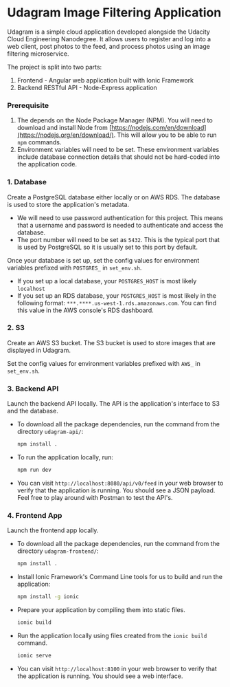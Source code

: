 # Udagram Image Filtering Application
Udagram is a simple cloud application developed alongside the Udacity Cloud Engineering Nanodegree. It allows users to register and log into a web client, post photos to the feed, and process photos using an image filtering microservice.

The project is split into two parts:
1. Frontend - Angular web application built with Ionic Framework
2. Backend RESTful API - Node-Express application

### Prerequisite
1. The depends on the Node Package Manager (NPM). You will need to download and install Node from [https://nodejs.com/en/download](https://nodejs.org/en/download/). This will allow you to be able to run `npm` commands.
2. Environment variables will need to be set. These environment variables include database connection details that should not be hard-coded into the application code.

### 1. Database
Create a PostgreSQL database either locally or on AWS RDS. The database is used to store the application's metadata.

* We will need to use password authentication for this project. This means that a username and password is needed to authenticate and access the database.
* The port number will need to be set as `5432`. This is the typical port that is used by PostgreSQL so it is usually set to this port by default.

Once your database is set up, set the config values for environment variables prefixed with `POSTGRES_` in `set_env.sh`.
* If you set up a local database, your `POSTGRES_HOST` is most likely `localhost`
* If you set up an RDS database, your `POSTGRES_HOST` is most likely in the following format: `***.****.us-west-1.rds.amazonaws.com`. You can find this value in the AWS console's RDS dashboard.


### 2. S3
Create an AWS S3 bucket. The S3 bucket is used to store images that are displayed in Udagram.

Set the config values for environment variables prefixed with `AWS_` in `set_env.sh`.

### 3. Backend API
Launch the backend API locally. The API is the application's interface to S3 and the database.

* To download all the package dependencies, run the command from the directory `udagram-api/`:
    ```bash
    npm install .
    ```
* To run the application locally, run:
    ```bash
    npm run dev
    ```
* You can visit `http://localhost:8080/api/v0/feed` in your web browser to verify that the application is running. You should see a JSON payload. Feel free to play around with Postman to test the API's.

### 4. Frontend App
Launch the frontend app locally.

* To download all the package dependencies, run the command from the directory `udagram-frontend/`:
    ```bash
    npm install .
    ```
* Install Ionic Framework's Command Line tools for us to build and run the application:
    ```bash
    npm install -g ionic
    ```
* Prepare your application by compiling them into static files.
    ```bash
    ionic build
    ```
* Run the application locally using files created from the `ionic build` command.
    ```bash
    ionic serve
    ```
* You can visit `http://localhost:8100` in your web browser to verify that the application is running. You should see a web interface.
